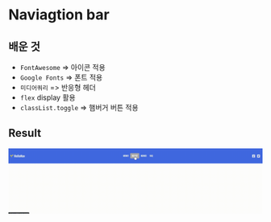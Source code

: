 # Naviagtion bar

## 배운 것

- `FontAwesome` => 아이콘 적용
- `Google Fonts` => 폰트 적용
- `미디어쿼리` => 반응형 헤더
- `flex` display 활용
- `classList.toggle` => 햄버거 버튼 적용

## Result

<img src="./nav-bar-img.gif">
